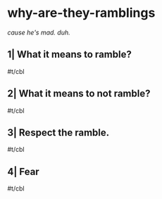 # why-are-they-ramblings

*cause he's mad. duh.*

## 1| What it means to ramble?

#t/cbl

## 2| What it means to not ramble?

#t/cbl

## 3| Respect the ramble.

#t/cbl

## 4| Fear

#t/cbl